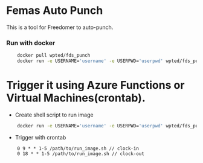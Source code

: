 # Femas Auto Punch
This is a tool for Freedomer to auto-punch.


### Run with docker
```bash
    docker pull wpted/fds_punch
    docker run -e USERNAME='username' -e USERPWD='userpwd' wpted/fds_punch
```

# Trigger it using Azure Functions or Virtual Machines(crontab).

- Create shell script to run image
```sh
    docker run -e USERNAME='username' -e USERPWD='userpwd' wpted/fds_punch
```

- Trigger with crontab
```crontab
    0 9 * * 1-5 /path/to/run_image.sh // clock-in
    0 18 * * 1-5 /path/to/run_image.sh // clock-out
```